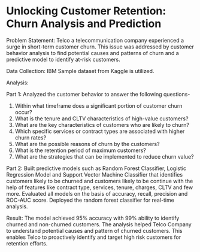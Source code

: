 #  Unlocking Customer Retention: Churn Analysis and Prediction

Problem Statement: Telco a telecommunication company experienced a surge in short-term customer churn. This issue was addressed by customer behavior analysis to find potential causes and patterns of churn and a predictive model to identify at-risk customers.

Data Collection: IBM Sample dataset from Kaggle is utilized.

Analysis: 

Part 1: Analyzed the customer behavior to answer the following questions-
1)	Within what timeframe does a significant portion of customer churn occur?
2)	What is the tenure and CLTV characteristics of high-value customers?
3)	What are the key characteristics of customers who are likely to churn?
4)	Which specific services or contract types are associated with higher churn rates?
5)	What are the possible reasons of churn by the customers?
6)	What is the retention period of maximum customers?
7)	What are the strategies that can be implemented to reduce churn value?

Part 2: Built predictive models such as Random Forest Classifier, Logistic Regression Model and Support Vector Machine Classifier that identifies customers likely to be churned and customers likely to be continue with the help of features like contract type, services, tenure, charges, CLTV and few more. Evaluated all models on the basis of accuracy, recall, precision and ROC-AUC score. Deployed the random forest classifier for real-time analysis.

Result: The model achieved 95% accuracy with 99% ability to identify churned and non-churned customers. The analysis helped Telco Company to understand potential causes and pattern of churned customers. This enables Telco to proactively identify and target high risk customers for retention efforts.
